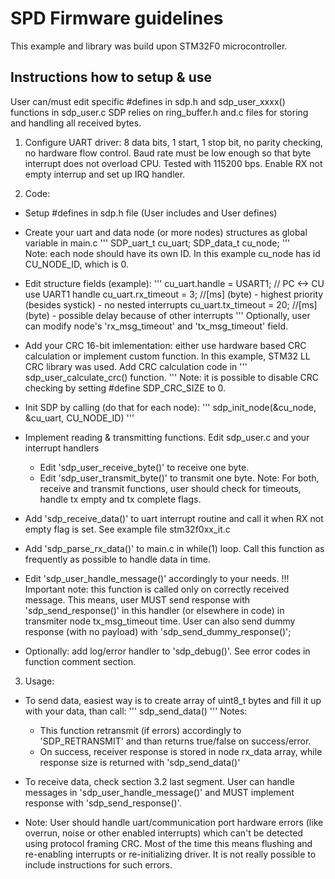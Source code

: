# SPD Firmware guidelines
This example and library was build upon STM32F0 microcontroller.

## Instructions how to setup & use
User can/must edit specific #defines in sdp.h and sdp_user_xxxx() functions in sdp_user.c
SDP relies on ring_buffer.h and.c files for storing and handling all received bytes.

1. Configure UART driver: 8 data bits, 1 start, 1 stop bit, no parity checking, no hardware flow control. Baud rate must
    be low enough so that byte interrupt does not overload CPU. Tested with 115200 bps.
    Enable RX not empty interrup and set up IRQ handler.

2. Code:
  - Setup #defines in sdp.h file (User includes and User defines)      
  - Create your uart and data node (or more nodes) structures as global variable in main.c
    '''
    SDP_uart_t cu_uart;
    SDP_data_t cu_node;
    '''      
    Note: each node should have its own ID. In this example cu_node has id CU_NODE_ID, which is 0.
      
  - Edit structure fields (example):
    '''
    cu_uart.handle = USART1; // PC <-> CU use UART1 handle
    cu_uart.rx_timeout = 3; //[ms] (byte) - highest priority (besides systick) - no nested interrupts
    cu_uart.tx_timeout = 20; //[ms] (byte) - possible delay because of other interrupts
    '''
    Optionally, user can modify node's 'rx_msg_timeout' and 'tx_msg_timeout' field.
   
  - Add your CRC 16-bit imlementation: either use hardware based CRC calculation or implement custom function. 
  In this example, STM32 LL CRC library was used. Add CRC calculation code in 
  '''
  sdp_user_calculate_crc() function.
  '''
  Note: it is possible to disable CRC checking by setting #define SDP_CRC_SIZE to 0.
      
  - Init SDP by calling (do that for each node):
    '''
    sdp_init_node(&cu_node, &cu_uart, CU_NODE_ID)
    '''
      
  - Implement reading & transmitting functions. Edit sdp_user.c and your interrupt handlers
    - Edit 'sdp_user_receive_byte()' to receive one byte.
    - Edit 'sdp_user_transmit_byte()' to transmit one byte. 
      Note: For both, receive and transmit functions, user should check for timeouts, handle tx empty and tx complete flags.

  - Add 'sdp_receive_data()' to uart interrupt routine and call it when RX not empty flag is set. See example file stm32f0xx_it.c
  - Add 'sdp_parse_rx_data()' to main.c in while(1) loop. Call this function as frequently as possible to handle data in time.
    
  - Edit 'sdp_user_handle_message()' accordingly to your needs.
    !!! Important note: this function is called only on correctly received message. This means, 
    user MUST send response with 'sdp_send_response()' in this handler (or elsewhere in code) in transmiter node tx_msg_timeout time.
    User can also send dummy response (with no payload) with 'sdp_send_dummy_response()';
    
  - Optionally: add log/error handler to 'sdp_debug()'. See error codes in function comment section.
    
3. Usage:
  - To send data, easiest way is to create array of uint8_t bytes and fill it up with your data, than call:
  '''
  sdp_send_data()
  '''
  Notes:
    - This function retransmit (if errors) accordingly to 'SDP_RETRANSMIT' and than returns true/false on success/error.
    - On success, receiver response is stored in node rx_data array, while response size is returned with 'sdp_send_data()'
  
  - To receive data, check section 3.2 last segment. User can handle messages in 'sdp_user_handle_message()' and MUST 
  implement response with 'sdp_send_response()'. 

   - Note: User should handle uart/communication port hardware errors (like overrun, noise or other enabled interrupts) which
    can't be detected using protocol framing CRC. Most of the time this means flushing and re-enabling interrupts or
    re-initializing driver. It is not really possible to include instructions for such errors. 
